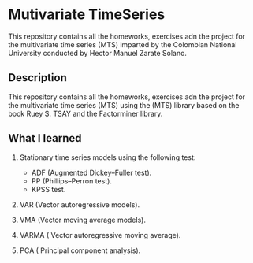 # Mutivariate TimeSeries


This repository contains all the homeworks, exercises adn the project for the multivariate time series (MTS) imparted by the Colombian National University conducted by Hector Manuel Zarate Solano.

## Description

This repository contains all the homeworks, exercises adn the project for the multivariate time series (MTS) using the (MTS) library based on the book Ruey S. TSAY and the Factorminer library.

## What I learned

1. Stationary time series models using the following test:

    - ADF (Augmented Dickey–Fuller test).
    - PP (Phillips–Perron test).
    - KPSS test.

2. VAR (Vector autoregressive models).
3. VMA (Vector moving average models).
4. VARMA ( Vector autoregressive moving average).

5. PCA ( Principal component analysis).

